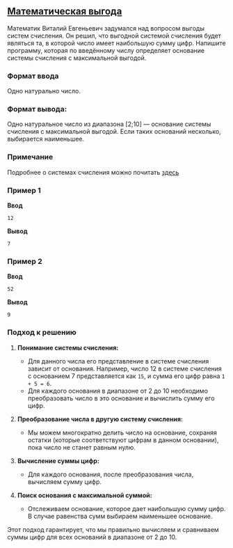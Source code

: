 ## [Математическая выгода](../../../solutions/2.4/24_t.py)

Математик Виталий Евгеньевич задумался над вопросом выгоды систем счисления. Он решил, что выгодной системой счисления будет являться та, в которой число имеет наибольшую сумму цифр. Напишите программу, которая по введённому числу определяет основание системы счисления с максимальной выгодой.

### Формат ввода

Одно натурально число.

### Формат вывода:

Одно натуральное число из диапазона [2;10] — основание системы счисления с максимальной выгодой.
Если таких оснований несколько, выбирается наименьшее.

### Примечание

Подробнее о системах счисления можно почитать [здесь](https://ru.wikipedia.org/wiki/%D0%9F%D0%BE%D0%B7%D0%B8%D1%86%D0%B8%D0%BE%D0%BD%D0%BD%D0%B0%D1%8F_%D1%81%D0%B8%D1%81%D1%82%D0%B5%D0%BC%D0%B0_%D1%81%D1%87%D0%B8%D1%81%D0%BB%D0%B5%D0%BD%D0%B8%D1%8F)

### Пример 1

__Ввод__
```plaintext
12
```

__Вывод__
```plaintext
7
```

### Пример 2

__Ввод__
```plaintext
52
```

__Вывод__
```plaintext
9
```

### Подход к решению

1. **Понимание системы счисления:**
   - Для данного числа его представление в системе счисления зависит от основания. Например, число 12 в системе счисления с основанием 7 представляется как `15`, и сумма его цифр равна `1 + 5 = 6`.
   - Для каждого основания в диапазоне от 2 до 10 необходимо преобразовать число в это основание и вычислить сумму его цифр.

2. **Преобразование числа в другую систему счисления:**
   - Мы можем многократно делить число на основание, сохраняя остатки (которые соответствуют цифрам в данном основании), пока число не станет равным нулю.

3. **Вычисление суммы цифр:**
   - Для каждого основания, после преобразования числа, вычисляем сумму цифр.

4. **Поиск основания с максимальной суммой:**
   - Отслеживаем основание, которое дает наибольшую сумму цифр. В случае равенства сумм выбираем наименьшее основание.

Этот подход гарантирует, что мы правильно вычисляем и сравниваем суммы цифр для всех оснований в диапазоне от 2 до 10.